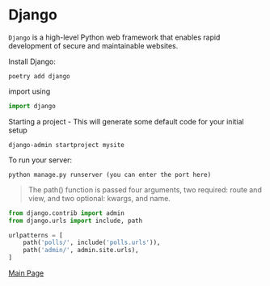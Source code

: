 # Django

`Django` is a high-level Python web framework that enables rapid development of secure and maintainable websites. 

Install Django:

```t
poetry add django
```

import using

```py
import django
```

Starting a project - This will generate some default code for your initial setup

```t
django-admin startproject mysite
```

To run your server:

```t
python manage.py runserver (you can enter the port here)
```

> The path() function is passed four arguments, two required: route and view, and two optional: kwargs, and name.

```py
from django.contrib import admin
from django.urls import include, path

urlpatterns = [
    path('polls/', include('polls.urls')),
    path('admin/', admin.site.urls),
]
```


[Main Page](https://will-ing.github.io/reading-notes)